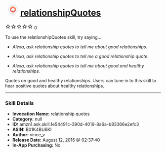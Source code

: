 # &nbsp;<img src="skill_icon" alt="relationshipQuotes icon" width="36"> [relationshipQuotes](http://alexa.amazon.com/#skills/amzn1.ask.skill.1e54491c-390d-4019-8a6a-b83366e2efc3)
![0 stars](../../images/ic_star_border_black_18dp_1x.png)![0 stars](../../images/ic_star_border_black_18dp_1x.png)![0 stars](../../images/ic_star_border_black_18dp_1x.png)![0 stars](../../images/ic_star_border_black_18dp_1x.png)![0 stars](../../images/ic_star_border_black_18dp_1x.png) 0

To use the relationshipQuotes skill, try saying...

* *Alexa, ask relationship quotes to tell me about good relationships.*

* *Alexa, ask relationship quotes to tell me a good relationship quote.*

* *Alexa, ask relationship quotes to tell me about good and healthy relationships.*

Quotes on good and healthy relationships. Users can tune in to this skill to hear positive quotes about healthy relationships.

***

### Skill Details

* **Invocation Name:** relationship quotes
* **Category:** null
* **ID:** amzn1.ask.skill.1e54491c-390d-4019-8a6a-b83366e2efc3
* **ASIN:** B01K4BU6KI
* **Author:** vince_v
* **Release Date:** August 12, 2016 @ 02:37:40
* **In-App Purchasing:** No
